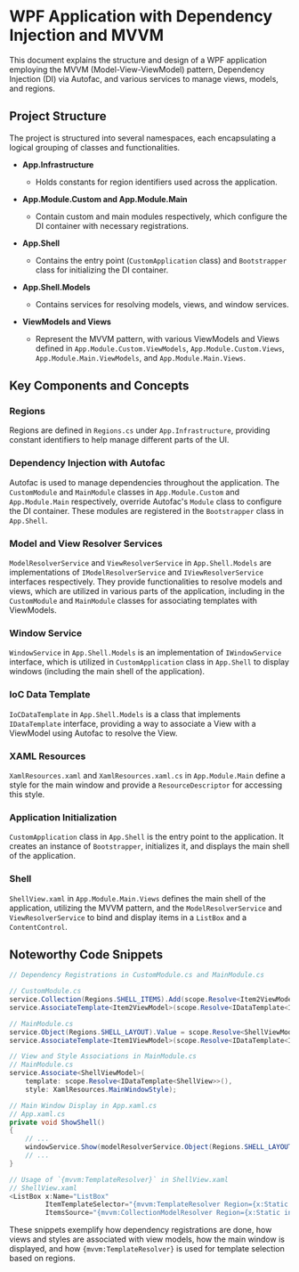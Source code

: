 ﻿# WPF Application with Dependency Injection and MVVM

This document explains the structure and design of a WPF application employing the MVVM (Model-View-ViewModel) pattern, Dependency Injection (DI) via Autofac, and various services to manage views, models, and regions.

## Project Structure
The project is structured into several namespaces, each encapsulating a logical grouping of classes and functionalities.

- **App.Infrastructure**
  - Holds constants for region identifiers used across the application.

- **App.Module.Custom and App.Module.Main**
  - Contain custom and main modules respectively, which configure the DI container with necessary registrations.

- **App.Shell**
  - Contains the entry point (`CustomApplication` class) and `Bootstrapper` class for initializing the DI container.

- **App.Shell.Models**
  - Contains services for resolving models, views, and window services.

- **ViewModels and Views**
  - Represent the MVVM pattern, with various ViewModels and Views defined in `App.Module.Custom.ViewModels`, `App.Module.Custom.Views`, `App.Module.Main.ViewModels`, and `App.Module.Main.Views`.

## Key Components and Concepts

### Regions
Regions are defined in `Regions.cs` under `App.Infrastructure`, providing constant identifiers to help manage different parts of the UI.

### Dependency Injection with Autofac
Autofac is used to manage dependencies throughout the application. The `CustomModule` and `MainModule` classes in `App.Module.Custom` and `App.Module.Main` respectively, override Autofac's `Module` class to configure the DI container. These modules are registered in the `Bootstrapper` class in `App.Shell`.

### Model and View Resolver Services
`ModelResolverService` and `ViewResolverService` in `App.Shell.Models` are implementations of `IModelResolverService` and `IViewResolverService` interfaces respectively. They provide functionalities to resolve models and views, which are utilized in various parts of the application, including in the `CustomModule` and `MainModule` classes for associating templates with ViewModels.

### Window Service
`WindowService` in `App.Shell.Models` is an implementation of `IWindowService` interface, which is utilized in `CustomApplication` class in `App.Shell` to display windows (including the main shell of the application).

### IoC Data Template
`IoCDataTemplate` in `App.Shell.Models` is a class that implements `IDataTemplate` interface, providing a way to associate a View with a ViewModel using Autofac to resolve the View.

### XAML Resources
`XamlResources.xaml` and `XamlResources.xaml.cs` in `App.Module.Main` define a style for the main window and provide a `ResourceDescriptor` for accessing this style.

### Application Initialization
`CustomApplication` class in `App.Shell` is the entry point to the application. It creates an instance of `Bootstrapper`, initializes it, and displays the main shell of the application.

### Shell
`ShellView.xaml` in `App.Module.Main.Views` defines the main shell of the application, utilizing the MVVM pattern, and the `ModelResolverService` and `ViewResolverService` to bind and display items in a `ListBox` and a `ContentControl`.

## Noteworthy Code Snippets

```csharp
// Dependency Registrations in CustomModule.cs and MainModule.cs

// CustomModule.cs
service.Collection(Regions.SHELL_ITEMS).Add(scope.Resolve<Item2ViewModel>());
service.AssociateTemplate<Item2ViewModel>(scope.Resolve<IDataTemplate<Item2View>>());

// MainModule.cs
service.Object(Regions.SHELL_LAYOUT).Value = scope.Resolve<ShellViewModel>();
service.AssociateTemplate<Item1ViewModel>(scope.Resolve<IDataTemplate<Item1View>>());

// View and Style Associations in MainModule.cs
// MainModule.cs
service.Associate<ShellViewModel>(
    template: scope.Resolve<IDataTemplate<ShellView>>(),
    style: XamlResources.MainWindowStyle);

// Main Window Display in App.xaml.cs
// App.xaml.cs
private void ShowShell()
{
    // ...
    windowService.Show(modelResolverService.Object(Regions.SHELL_LAYOUT).Value);
    // ...
}

// Usage of `{mvvm:TemplateResolver}` in ShellView.xaml
// ShellView.xaml
<ListBox x:Name="ListBox"
         ItemTemplateSelector="{mvvm:TemplateResolver Region={x:Static infrastructure:Regions.SHELL_ITEMS_VIEW}}"
         ItemsSource="{mvvm:CollectionModelResolver Region={x:Static infrastructure:Regions.SHELL_ITEMS}}" />
```

These snippets exemplify how dependency registrations are done, how views and styles are associated with view models, how the main window is displayed, and how `{mvvm:TemplateResolver}` is used for template selection based on regions.